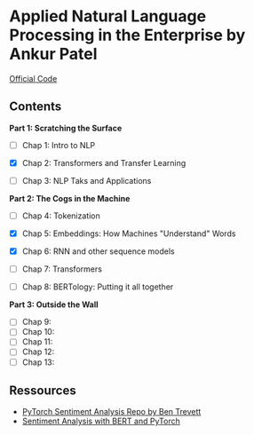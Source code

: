 # Applied Natural Language Processing in the Enterprise by Ankur Patel

[Official Code](https://github.com/nlpbook/nlpbook)


## Contents

**Part 1: Scratching the Surface**
- [ ] Chap 1: Intro to NLP
- [X] Chap 2: Transformers and Transfer Learning
- [ ] Chap 3: NLP Taks and Applications


**Part 2: The Cogs in the Machine**
- [ ] Chap 4: Tokenization
- [X] Chap 5: Embeddings: How Machines "Understand" Words 
- [X] Chap 6: RNN and other sequence models
- [ ] Chap 7: Transformers
- [ ] Chap 8: BERTology: Putting it all together


**Part 3: Outside the Wall**

- [ ] Chap 9: 
- [ ] Chap 10: 
- [ ] Chap 11: 
- [ ] Chap 12: 
- [ ] Chap 13: 

## Ressources

- [PyTorch Sentiment Analysis Repo by Ben Trevett](https://github.com/bentrevett/pytorch-sentiment-analysis)
- [Sentiment Analysis with BERT and PyTorch](https://curiousily.com/posts/sentiment-analysis-with-bert-and-hugging-face-using-pytorch-and-python/)

